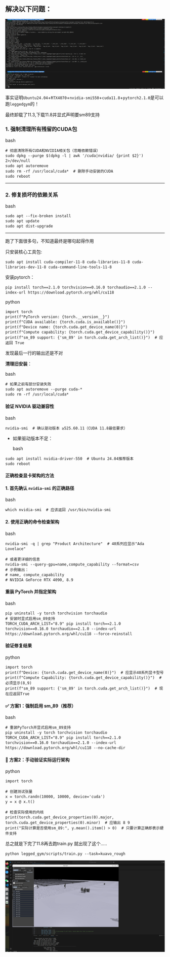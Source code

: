 ## 解决以下问题：

![1](./assets/1.png)

事实证明`Ubuntu24.04`+`RTX4070`+`nvidia-smi550`+`cuda11.8`+`pytorch2.1.0`是可以跑`leggedgym`的！

最终卸载了11.3,下载11.8并显式声明要sm89支持

### **1. 强制清理所有残留的CUDA包**

bash

```
# 彻底清除所有CUDA和NVIDIA相关包（忽略依赖错误）
sudo dpkg --purge $(dpkg -l | awk '/cuda|nvidia/ {print $2}') 2>/dev/null
sudo apt autoremove
sudo rm -rf /usr/local/cuda*  # 删除手动安装的CUDA
sudo reboot
```

------

### **2. 修复损坏的依赖关系**

bash

```
sudo apt --fix-broken install
sudo apt update
sudo apt dist-upgrade
```

------

跑了下面很多句，不知道最终是哪句起得作用

只安装核心工具包:

```
sudo apt install cuda-compiler-11-8 cuda-libraries-11-8 cuda-libraries-dev-11-8 cuda-command-line-tools-11-8
```

安装pytorch：

```
pip install torch==2.1.0 torchvision==0.16.0 torchaudio==2.1.0 --index-url https://download.pytorch.org/whl/cu118
```

python

```
import torch
print(f"PyTorch version: {torch.__version__}")
print(f"CUDA available: {torch.cuda.is_available()}")
print(f"Device name: {torch.cuda.get_device_name(0)}")
print(f"Compute capability: {torch.cuda.get_device_capability()}")
print(f"sm_89 support: {'sm_89' in torch.cuda.get_arch_list()}")  # 应返回 True
```

发现最后一行的输出还是不对



**清理旧安装**：

bash

```
# 如果之前有部分安装失败
sudo apt autoremove --purge cuda-*
sudo rm -rf /usr/local/cuda*
```

#### **验证 NVIDIA 驱动兼容性**

bash

```
nvidia-smi  # 确认驱动版本 ≥525.60.11（CUDA 11.8最低要求）
```

- 如果驱动版本不足：

  bash

```
sudo apt install nvidia-driver-550  # Ubuntu 24.04推荐版本
sudo reboot
```

#### 正确检查显卡架构的方法

#### 1. 首先确认 `nvidia-smi` 的正确路径

bash

```
which nvidia-smi  # 应该返回 /usr/bin/nvidia-smi
```

#### 2. 使用正确的命令检查架构

bash

```
nvidia-smi -q | grep "Product Architecture"  # 40系列应显示"Ada Lovelace"

# 或者更详细的信息
nvidia-smi --query-gpu=name,compute_capability --format=csv
# 示例输出：
# name, compute_capability
# NVIDIA GeForce RTX 4090, 8.9
```

#### **重装 PyTorch 并指定架构**

bash

```
pip uninstall -y torch torchvision torchaudio
# 安装时显式启用sm_89支持
TORCH_CUDA_ARCH_LIST="8.9" pip install torch==2.1.0 torchvision==0.16.0 torchaudio==2.1.0 --index-url https://download.pytorch.org/whl/cu118 --force-reinstall
```

####  **验证修复结果**

python

```
import torch
print(f"Device: {torch.cuda.get_device_name(0)}")  # 应显示40系列显卡型号
print(f"Compute Capability: {torch.cuda.get_device_capability()}")  # 必须显示(8,9)
print(f"sm_89 support: {'sm_89' in torch.cuda.get_arch_list()}")  # 现在应返回True
```

#### ✅ 方案1：强制启用 sm_89（推荐）

bash

```
# 重装PyTorch并显式启用sm_89支持
pip uninstall -y torch torchvision torchaudio
TORCH_CUDA_ARCH_LIST="8.9" pip install torch==2.1.0 torchvision==0.16.0 torchaudio==2.1.0 --index-url https://download.pytorch.org/whl/cu118 --no-cache-dir
```

#### 🔧 方案2：手动验证实际运行架构

python

```
import torch

# 创建测试张量
x = torch.randn(10000, 10000, device='cuda')
y = x @ x.t()

# 检查实际使用的内核
print(torch.cuda.get_device_properties(0).major, torch.cuda.get_device_properties(0).minor)  # 应输出 8 9
print("实际计算是否使用sm_89:", y.mean().item() > 0)  # 只要计算正确即表示硬件支持
```

总之就是下完了11.8再去跑train.py 就出现了这个.....

```
python legged_gym/scripts/train.py --task=kuavo_rough     
```



![2](./assets/2.png)